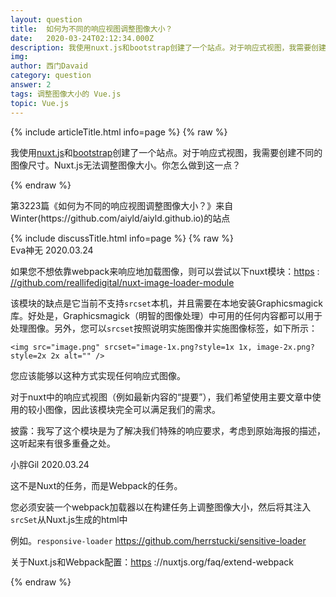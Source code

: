 ```yaml
---
layout: question
title:  如何为不同的响应视图调整图像大小？
date:   2020-03-24T02:12:34.000Z
description: 我使用nuxt.js和bootstrap创建了一个站点。对于响应式视图，我需要创建不同的图像尺寸。Nuxt.js无法调整图像大小。你怎么做到这一点？...
img: 
author: 西门Davaid
category: question
answer: 2
tags: 调整图像大小的 Vue.js
topic: Vue.js
---
```

<div class="article-root">
  <div class="article">
    {% include articleTitle.html info=page %}
    {% raw %}
    <div class="article-content"><p><font style="vertical-align: inherit;"><font style="vertical-align: inherit;">我使用</font></font><a href="https://nuxtjs.org/" rel="nofollow noreferrer"><font style="vertical-align: inherit;"><font style="vertical-align: inherit;">nuxt.js</font></font></a><font style="vertical-align: inherit;"><font style="vertical-align: inherit;">和</font></font><a href="https://getbootstrap.com/" rel="nofollow noreferrer"><font style="vertical-align: inherit;"><font style="vertical-align: inherit;">bootstrap</font></font></a><font style="vertical-align: inherit;"><font style="vertical-align: inherit;">创建了一个站点</font><font style="vertical-align: inherit;">。</font><font style="vertical-align: inherit;">对于响应式视图，我需要创建不同的图像尺寸。</font><font style="vertical-align: inherit;">Nuxt.js无法调整图像大小。</font><font style="vertical-align: inherit;">你怎么做到这一点？</font></font></p></div>
    {% endraw %}
  </div>
  <p class="winter_mark">第3223篇《如何为不同的响应视图调整图像大小？》来自Winter(https://github.com/aiyld/aiyld.github.io)的站点</p>
  <div class="discuss-wrapper">
    {% include discussTitle.html info=page %}
    {% raw %}
    <div class="discuss-item">
        <div class="discuss-parent">
          <div class="discuss-meta">
            <span class="discuss-user">Eva神无</span>
            <span class="discuss-time">2020.03.24</span>
          </div>
          <div class="discuss-comment"><p><font style="vertical-align: inherit;"><font style="vertical-align: inherit;">如果您不想依靠webpack来响应地加载图像，则可以尝试以下nuxt模块：</font><a href="https://github.com/reallifedigital/nuxt-image-loader-module" rel="nofollow noreferrer"><font style="vertical-align: inherit;">https</font></a><font style="vertical-align: inherit;"> : </font></font><a href="https://github.com/reallifedigital/nuxt-image-loader-module" rel="nofollow noreferrer"><font style="vertical-align: inherit;"><font style="vertical-align: inherit;">//github.com/reallifedigital/nuxt-image-loader-module</font></font></a></p>

<p><font style="vertical-align: inherit;"><font style="vertical-align: inherit;">该模块的缺点是它当前不支持</font></font><code>srcset</code><font style="vertical-align: inherit;"><font style="vertical-align: inherit;">本机，并且需要在本地安装Graphicsmagick库。</font><font style="vertical-align: inherit;">好处是，Graphicsmagick（明智的图像处理）中可用的任何内容都可以用于处理图像。</font><font style="vertical-align: inherit;">另外，您可以</font></font><code>srcset</code><font style="vertical-align: inherit;"><font style="vertical-align: inherit;">按照说明实施图像并实施图像标签，如下所示：</font></font></p>

<pre><code>&lt;img src="image.png" srcset="image-1x.png?style=1x 1x, image-2x.png?style=2x 2x alt="" /&gt;
</code></pre>

<p><font style="vertical-align: inherit;"><font style="vertical-align: inherit;">您应该能够以这种方式实现任何响应式图像。</font></font></p>

<p><font style="vertical-align: inherit;"><font style="vertical-align: inherit;">对于nuxt中的响应式视图（例如最新内容的“提要”），我们希望使用主要文章中使用的较小图像，因此该模块完全可以满足我们的需求。</font></font></p>

<p><font style="vertical-align: inherit;"><font style="vertical-align: inherit;">披露：我写了这个模块是为了解决我们特殊的响应要求，考虑到原始海报的描述，这听起来有很多重叠之处。</font></font></p></div>
        </div></div><div class="discuss-item">
        <div class="discuss-parent">
          <div class="discuss-meta">
            <span class="discuss-user">小胖Gil</span>
            <span class="discuss-time">2020.03.24</span>
          </div>
          <div class="discuss-comment"><p><font style="vertical-align: inherit;"><font style="vertical-align: inherit;">这不是Nuxt的任务，而是Webpack的任务。</font></font></p>

<p><font style="vertical-align: inherit;"><font style="vertical-align: inherit;">您必须安装一个webpack加载器以在构建任务上调整图像大小，然后将其注入</font></font><code>srcSet</code><font style="vertical-align: inherit;"><font style="vertical-align: inherit;">从Nuxt.js生成的html中</font></font></p>

<p><font style="vertical-align: inherit;"><font style="vertical-align: inherit;">例如。</font></font><code>responsive-loader</code> <a href="https://github.com/herrstucki/responsive-loader" rel="nofollow noreferrer"><font style="vertical-align: inherit;"><font style="vertical-align: inherit;">https://github.com/herrstucki/sensitive-loader</font></font></a></p>

<p><font style="vertical-align: inherit;"><font style="vertical-align: inherit;">关于Nuxt.js和Webpack配置：</font><a href="https://nuxtjs.org/faq/extend-webpack" rel="nofollow noreferrer"><font style="vertical-align: inherit;">https</font></a><font style="vertical-align: inherit;"> ://nuxtjs.org/faq/extend-webpack</font></font><a href="https://nuxtjs.org/faq/extend-webpack" rel="nofollow noreferrer"><font style="vertical-align: inherit;"></font></a></p></div>
        </div></div>
    {% endraw %}
  </div>
<div>
